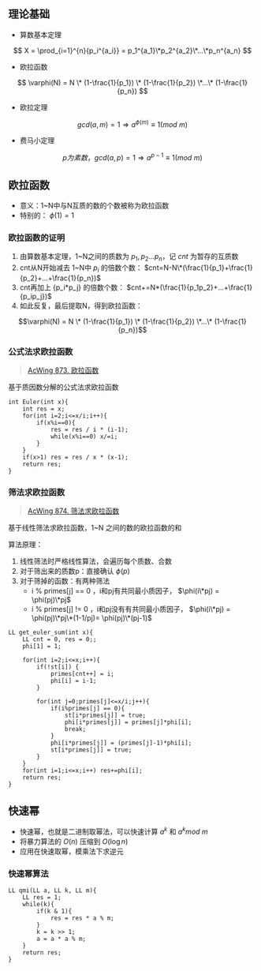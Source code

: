 ## 理论基础
* 算数基本定理

$$
X = \prod_{i=1}^{n}{p_i^{a_i}} = p_1^{a_1}\*p_2^{a_2}\*...\*p_n^{a_n}
$$

* 欧拉函数

$$
\varphi(N) = N \* (1-\frac{1}{p_1}) \* (1-\frac{1}{p_2}) \*...\* (1-\frac{1}{p_n})
$$

* 欧拉定理

$$
gcd(a, m) = 1 \Rightarrow a^{\phi(m)} \equiv 1 (mod\ m)
$$

* 费马小定理

$$
p为素数，gcd(a, p) = 1 \Rightarrow a^{p-1} \equiv 1 (mod\ m)
$$

## 欧拉函数
* 意义：1~N中与N互质的数的个数被称为欧拉函数
* 特别的： $\phi(1)=1$

### 欧拉函数的证明
1. 由算数基本定理，1~N之间的质数为 $p_1,p_2...p_n$，记 $cnt$ 为暂存的互质数
2. cnt从N开始减去 1~N中 $p_i$ 的倍数个数： $cnt=N-N\*(\frac{1}{p_1}+\frac{1}{p_2}+...+\frac{1}{p_n})$
3. cnt再加上 {p_i\*p_j} 的倍数个数： $cnt+=N*(\frac{1}{p_1p_2}+...+\frac{1}{p_ip_j})$
4. 如此反复，最后提取N，得到欧拉函数：

$$\varphi(N) = N \* (1-\frac{1}{p_1}) \* (1-\frac{1}{p_2}) \*...\* (1-\frac{1}{p_n})$$  

### 公式法求欧拉函数
> [AcWing 873. 欧拉函数](https://www.acwing.com/activity/content/problem/content/942/)

基于质因数分解的公式法求欧拉函数  
```
int Euler(int x){
    int res = x;
    for(int i=2;i<=x/i;i++){
        if(x%i==0){
            res = res / i * (i-1);
            while(x%i==0) x/=i;
        }
    }
    if(x>1) res = res / x * (x-1);
    return res;
}
```

### 筛法求欧拉函数
> [AcWing 874. 筛法求欧拉函数](https://www.acwing.com/activity/content/problem/content/943/)

基于线性筛法求欧拉函数，1~N 之间的数的欧拉函数的和

算法原理：
1. 线性筛法时严格线性算法，会遍历每个质数、合数
2. 对于筛出来的质数p：直接确认 $\phi(p)$
3. 对于筛掉的函数：有两种筛法
   * i % primes[j] == 0 ，i和pj有共同最小质因子， $\phi(i\*pj) = \phi(pj)\*pj$
   * i % primes[j] != 0 ，i和pj没有有共同最小质因子， $\phi(i\*pj) = \phi(pj)\*pj\*(1-1/pj)= \phi(pj)\*(pj-1)$
  
```
LL get_euler_sum(int x){
    LL cnt = 0, res = 0;;
    phi[1] = 1;

    for(int i=2;i<=x;i++){
        if(!st[i]) {
            primes[cnt++] = i;
            phi[i] = i-1;
        }

        for(int j=0;primes[j]<=x/i;j++){
            if(i%primes[j] == 0){
                st[i*primes[j]] = true;
                phi[i*primes[j]] = primes[j]*phi[i];
                break;
            }
            phi[i*primes[j]] = (primes[j]-1)*phi[i];
            st[i*primes[j]] = true;
        }
    }
    for(int i=1;i<=x;i++) res+=phi[i];
    return res;
}
```

## 快速幂
* 快速幂，也就是二进制取幂法，可以快速计算 $a^k$ 和 $a^k mod\ m$
* 将暴力算法的 $O(n)$ 压缩到 $O(\log n)$
* 应用在快速取幂，模乘法下求逆元

### 快速幂算法
```
LL qmi(LL a, LL k, LL m){
    LL res = 1;
    while(k){
        if(k & 1){
            res = res * a % m;
        }
        k = k >> 1;
        a = a * a % m;
    }
    return res;
}
```





















